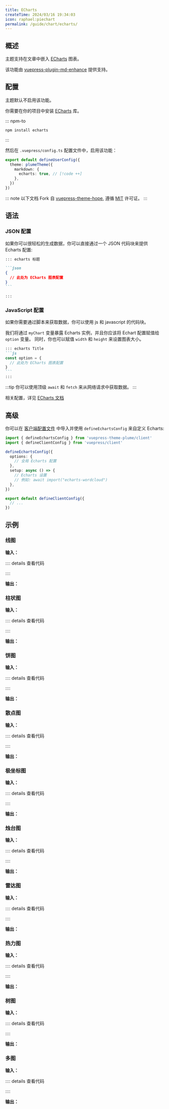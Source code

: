 ```yaml
---
title: ECharts
createTime: 2024/03/16 19:34:03
icon: raphael:piechart
permalink: /guide/chart/echarts/
---
```


## 概述

主题支持在文章中嵌入 [ECharts](https://echarts.apache.org/zh/index.html) 图表。

该功能由 [vuepress-plugin-md-enhance](https://plugin-md-enhance.vuejs.press/) 提供支持。

## 配置

主题默认不启用该功能。

你需要在你的项目中安装 [ECharts](https://echarts.apache.org/zh/index.html) 库。

::: npm-to

```sh
npm install echarts
```

:::

然后在 `.vuepress/config.ts` 配置文件中，启用该功能：

```ts title=".vuepress/config.ts"
export default defineUserConfig({
  theme: plumeTheme({
    markdown: {
      echarts: true, // [!code ++]
    },
  })
})
```

::: note
以下文档 Fork 自 [vuepress-theme-hope](https://theme-hope.vuejs.press/zh/guide/markdown/chart/echarts.html),
遵循 [MIT](https://github.com/vuepress-theme-hope/vuepress-theme-hope/blob/main/LICENSE) 许可证。
:::

## 语法

### JSON 配置

如果你可以很轻松的生成数据，你可以直接通过一个 JSON 代码块来提供 Echarts 配置:

````md
::: echarts 标题

```json
{
  // 此处为 ECharts 图表配置
}
```

:::
````

### JavaScript 配置

如果你需要通过脚本来获取数据，你可以使用 js 和 javascript 的代码块。

我们将通过 `myChart` 变量暴露 Echarts 实例，并且你应该将 Echart 配置赋值给 `option` 变量。
同时，你也可以赋值 `width` 和 `height` 来设置图表大小。

````md
::: echarts Title
```js
const option = {
  // 此处为 ECharts 图表配置
}
```
:::
````

:::tip
你可以使用顶级 `await` 和 `fetch` 来从网络请求中获取数据。
:::

相关配置，详见 [ECharts 文档](https://echarts.apache.org/handbook/zh/get-started/)

## 高级

你可以在 [客户端配置文件](https://vuejs.press/zh/guide/configuration.html##使用脚本) 中导入并使用 `defineEchartsConfig` 来自定义 Echarts:

```ts
import { defineEchartsConfig } from 'vuepress-theme-plume/client'
import { defineClientConfig } from 'vuepress/client'

defineEchartsConfig({
  options: {
    // 全局 Echarts 配置
  },
  setup: async () => {
    // Echarts 设置
    // 例如: await import("echarts-wordcloud")
  },
})

export default defineClientConfig({
  // ...
})
```

## 示例

### 线图

**输入：**

:::: details 查看代码
<!-- @include: ../../snippet/echarts-1.snippet.md -->
::::

**输出：**

<!-- @include: ../../snippet/echarts-1.snippet.md{2-100} -->

### 柱状图

**输入：**

:::: details 查看代码
<!-- @include: ../../snippet/echarts-2.snippet.md -->
::::

**输出：**

<!-- @include: ../../snippet/echarts-2.snippet.md{2-75} -->

### 饼图

**输入：**

:::: details 查看代码
<!-- @include: ../../snippet/echarts-3.snippet.md -->
::::

**输出：**

<!-- @include: ../../snippet/echarts-3.snippet.md{2-74} -->

### 散点图

**输入：**

:::: details 查看代码
<!-- @include: ../../snippet/echarts-4.snippet.md -->
::::

**输出：**

<!-- @include: ../../snippet/echarts-4.snippet.md{2-39} -->

### 极坐标图

**输入：**

:::: details 查看代码
<!-- @include: ../../snippet/echarts-5.snippet.md -->
::::

**输出：**

<!-- @include: ../../snippet/echarts-5.snippet.md{2-40} -->

### 烛台图

**输入：**

:::: details 查看代码
<!-- @include: ../../snippet/echarts-6.snippet.md -->
::::

**输出：**

<!-- @include: ../../snippet/echarts-6.snippet.md{2-308} -->

### 雷达图

**输入：**

:::: details 查看代码
<!-- @include: ../../snippet/echarts-7.snippet.md -->
::::

**输出：**

<!-- @include: ../../snippet/echarts-7.snippet.md{2-36} -->

### 热力图

**输入：**

:::: details 查看代码
<!-- @include: ../../snippet/echarts-8.snippet.md -->
::::

**输出：**

<!-- @include: ../../snippet/echarts-8.snippet.md{2-179} -->

### 树图

**输入：**

:::: details 查看代码
<!-- @include: ../../snippet/echarts-9.snippet.md -->
::::

**输出：**

<!-- @include: ../../snippet/echarts-9.snippet.md{2-33} -->

### 多图

**输入：**

:::: details 查看代码
<!-- @include: ../../snippet/echarts-10.snippet.md -->
::::

**输出：**

<!-- @include: ../../snippet/echarts-10.snippet.md{2-69} -->
